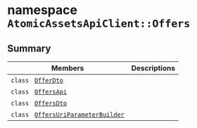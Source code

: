 # namespace `AtomicAssetsApiClient::Offers` 

## Summary

 Members                                | Descriptions                                
----------------------------------------|---------------------------------------------
`class ` [`OfferDto`](AtomicAssetsApiClient--Offers--OfferDto.md) | 
`class ` [`OffersApi`](AtomicAssetsApiClient--Offers--OffersApi.md) | 
`class ` [`OffersDto`](AtomicAssetsApiClient--Offers--OffersDto.md) | 
`class ` [`OffersUriParameterBuilder`](AtomicAssetsApiClient--Offers--OffersUriParameterBuilder.md) | 

